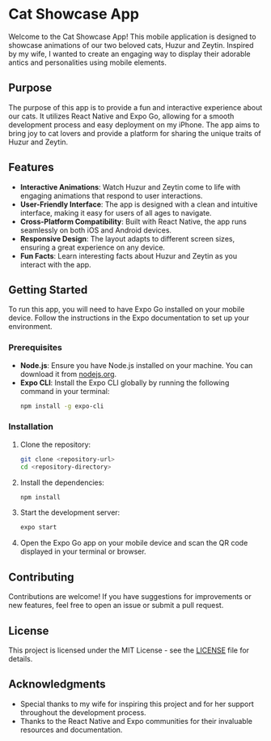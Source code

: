 # Cat Showcase App

Welcome to the Cat Showcase App! This mobile application is designed to showcase animations of our two beloved cats, Huzur and Zeytin. Inspired by my wife, I wanted to create an engaging way to display their adorable antics and personalities using mobile elements.

## Purpose

The purpose of this app is to provide a fun and interactive experience about our cats. It utilizes React Native and Expo Go, allowing for a smooth development process and easy deployment on my iPhone. The app aims to bring joy to cat lovers and provide a platform for sharing the unique traits of Huzur and Zeytin.

## Features

- **Interactive Animations**: Watch Huzur and Zeytin come to life with engaging animations that respond to user interactions.
- **User-Friendly Interface**: The app is designed with a clean and intuitive interface, making it easy for users of all ages to navigate.
- **Cross-Platform Compatibility**: Built with React Native, the app runs seamlessly on both iOS and Android devices.
- **Responsive Design**: The layout adapts to different screen sizes, ensuring a great experience on any device.
- **Fun Facts**: Learn interesting facts about Huzur and Zeytin as you interact with the app.

## Getting Started

To run this app, you will need to have Expo Go installed on your mobile device. Follow the instructions in the Expo documentation to set up your environment.

### Prerequisites

- **Node.js**: Ensure you have Node.js installed on your machine. You can download it from [nodejs.org](https://nodejs.org/).
- **Expo CLI**: Install the Expo CLI globally by running the following command in your terminal:
  ```bash
  npm install -g expo-cli
  ```

### Installation

1. Clone the repository:
   ```bash
   git clone <repository-url>
   cd <repository-directory>
   ```

2. Install the dependencies:
   ```bash
   npm install
   ```

3. Start the development server:
   ```bash
   expo start
   ```

4. Open the Expo Go app on your mobile device and scan the QR code displayed in your terminal or browser.

## Contributing

Contributions are welcome! If you have suggestions for improvements or new features, feel free to open an issue or submit a pull request.

## License

This project is licensed under the MIT License - see the [LICENSE](LICENSE) file for details.

## Acknowledgments

- Special thanks to my wife for inspiring this project and for her support throughout the development process.
- Thanks to the React Native and Expo communities for their invaluable resources and documentation.
